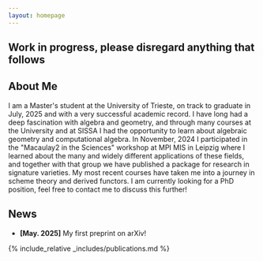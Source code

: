 ```yaml
---
layout: homepage
---
```

## Work in progress, please disregard anything that follows

## About Me

I am a Master's student at the University of Trieste, on track to graduate in July, 2025 and with a very successful academic record. I have long had a deep fascination with algebra and geometry, and through many courses at the University and at SISSA I had the opportunity to learn about algebraic geometry and computational algebra. In November, 2024 I participated in the "Macaulay2 in the Sciences" workshop at MPI MIS in Leipzig where I learned about the many and widely different applications of these fields, and together with that group we have published a package for research in signature varieties. My most recent courses have taken me into a journey in scheme theory and derived functors. I am currently looking for a PhD position, feel free to contact me to discuss this further!



## News

- **[May. 2025]** My first preprint on arXiv! 


{% include_relative _includes/publications.md %}
